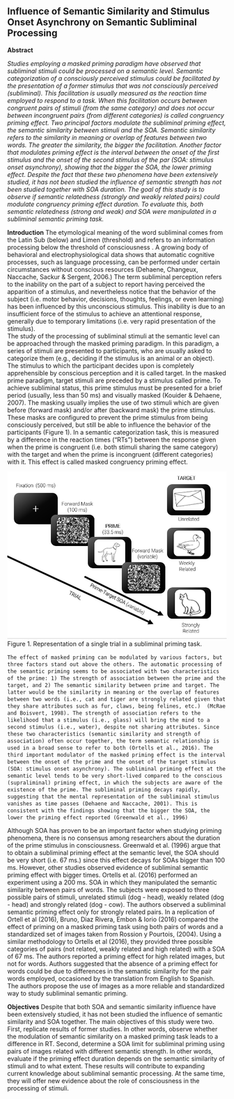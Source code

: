 ## Influence of Semantic Similarity and Stimulus Onset Asynchrony on Semantic Subliminal Processing
**Abstract**

*Studies employing a masked priming paradigm have observed that subliminal stimuli could be processed on a semantic level.  Semantic categorization of a consciously perceived stimulus could be facilitated by the presentation of a former stimulus that was not consciously perceived (subliminal). This facilitation is usually measured as the reaction time employed to respond to a task. When this facilitation occurs between congruent pairs of stimuli (from the same category) and does not occur between incongruent pairs (from different categories) is called congruency priming effect. Two principal factors modulate the subliminal priming effect, the semantic similarity between stimuli and the SOA.  Semantic similarity refers to the similarity in meaning or overlap of features between two words. The greater the similarity, the bigger the facilitation. Another factor that modulates priming effect is the interval between the onset of the first stimulus and the onset of the second stimulus of the par (SOA: stimulus onset asynchrony), showing that the bigger the SOA, the lower priming effect. Despite the fact that these two phenomena have been extensively studied, it has not been studied the influence of semantic strength has not been studied together with SOA duration. The goal of this study is to observe if semantic relatedness (strongly and weakly related pairs) could modulate congruency priming effect duration. To evaluate this, both semantic relatedness (strong and weak) and SOA were manipulated in a subliminal semantic priming task.*
 
**Introduction**
		The etymological meaning of the word subliminal comes from the Latin Sub (below) and Limen (threshold) and refers to an information processing below the threshold of consciousness . A growing body of behavioral and electrophysiological data shows that automatic cognitive processes, such as language processing, can be performed under certain circumstances without conscious resources (Dehaene, Changeux, Naccache, Sackur & Sergent, 2006.) The term subliminal perception refers to the inability on the part of a subject to report having perceived the apparition of a stimulus, and nevertheless notice that the behavior of the subject (i.e. motor behavior, decisions, thoughts, feelings, or even learning) has been influenced by this unconscious stimulus. This inability is due to an insufficient force of the stimulus to achieve an attentional response, generally due to temporary limitations (i.e. very rapid presentation of the stimulus).  
	The study of the processing of subliminal stimuli at the semantic level can be approached through the masked priming paradigm. In this paradigm, a series of stimuli are presented to participants, who are usually asked to categorize them (e.g., deciding if the stimulus is an animal or an object). The stimulus to which the participant decides upon is completely apprehensible by conscious perception and it is called target. In the masked prime paradigm, target stimuli are preceded by a stimulus called prime. To achieve subliminal status, this prime stimulus must be presented for a brief period (usually, less than 50 ms) and visually masked (Kouider & Dehaene, 2007). The masking usually implies the use of two stimuli which are given before (forward mask) and/or after (backward mask) the prime stimulus. These masks are configured to prevent the prime stimulus from being consciously perceived, but still be able to influence the behavior of the participants (Figure 1). In a semantic categorization task, this is measured by a difference in the reaction times (“RTs”) between the response given when the prime is congruent (i.e. both stimuli sharing the same category) with the target and when the prime is incongruent (different categories) with it. This effect is called masked congruency priming effect.
 
![Subliminal_priming](/Multimedia/fig1.png)
Figure 1.  Representation of a single trial in a subliminal priming task.

	The effect of masked priming can be modulated by various factors, but three factors stand out above the others. The automatic processing of the semantic priming seems to be associated with two characteristics of the prime: 1) The strength of association between the prime and the target, and 2) The semantic similarity between prime and target. The latter would be the similarity in meaning or the overlap of features between two words (i.e., cat and tiger are strongly related given that they share attributes such as fur, claws, being felines, etc.)  (McRae and Boisvert, 1998). The strength of association refers to the likelihood that a stimulus (i.e., glass) will bring the mind to a second stimulus (i.e., water), despite not sharing attributes. Since these two characteristics (semantic similarity and strength of association) often occur together, the term semantic relationship is used in a broad sense to refer to both (Ortells et al., 2016). The third important modulator of the masked priming effect is the interval between the onset of the prime and the onset of the target stimulus (SOA: stimulus onset asynchrony). The subliminal priming effect at the semantic level tends to be very short-lived compared to the conscious (supraliminal) priming effect, in which the subjects are aware of the existence of the prime. The subliminal priming decays rapidly, suggesting that the mental representation of the subliminal stimulus vanishes as time passes (Dehaene and Naccache, 2001). This is consistent with the findings showing that the bigger the SOA, the lower the priming effect reported (Greenwald et al., 1996)
  
Although SOA has proven to be an important factor when studying priming phenomena, there is no consensus among researchers about the duration of the prime stimulus in consciousness. Greenwald et al. (1996) argue that to obtain a subliminal priming effect at the semantic level, the SOA should be very short (i.e. 67 ms.) since this effect decays for SOAs bigger than 100 ms. However, other studies observed evidence of subliminal semantic priming effect with bigger times. Ortells et al.  (2016) performed an experiment using a 200 ms. SOA in which they manipulated the semantic similarity between pairs of words. The subjects were exposed to three possible pairs of stimuli, unrelated stimuli (dog - head), weakly related (dog - head) and strongly related (dog - cow). The authors observed a subliminal semantic priming effect only for strongly related pairs. In a replication of Ortell et al (2016), Bruno, Diaz Rivera, Embon & Iorio (2016) compared the effect of priming on a masked priming task using both pairs of words and a standardized set of images taken from Rossion y Pourtois, (2004). Using a similar methodology to Ortells et al (2016), they provided three possible categories of pairs (not related, weakly related and high related) with a SOA of 67 ms. The authors reported a priming effect for high related images, but not for words. Authors suggested that the absence of a priming effect for words could be due to differences in the semantic similarity for the pair words employed, occasioned by the translation from English to Spanish. The authors propose the use of images as a more reliable and standardized way to study subliminal semantic priming.

**Objectives**
Despite that both SOA and semantic similarity influence have been extensively studied, it has not been studied the influence of semantic similarity and SOA together. The main objectives of this study were two.  First, replicate results of former studies. In other words, observe whether the modulation of semantic similarity on a masked priming task leads to a difference in RT. Second, determine a SOA limit for subliminal priming using pairs of images related with different semantic strength. In other words, evaluate if the priming effect duration depends on the semantic similarity of stimuli and to what extent. 
These results will contribute to expanding current knowledge about subliminal semantic processing. At the same time, they will offer new evidence about the role of consciousness in the processing of stimuli.

